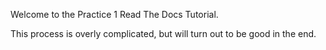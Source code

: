 Welcome to the Practice 1 Read The Docs Tutorial. 

This process is overly complicated, but will turn out to be good in the end. 

